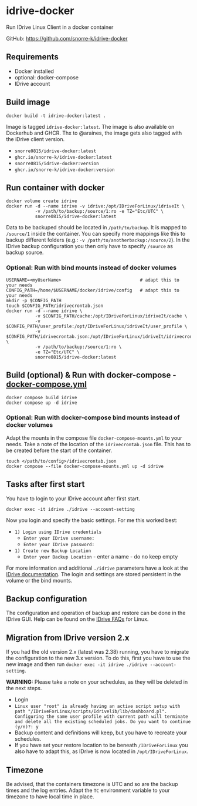 # idrive-docker
Run IDrive Linux Client in a docker container

GitHub: https://github.com/snorre-k/idrive-docker

## Requirements
- Docker installed
- optional: docker-compose 
- IDrive account

## Build image
```shell
docker build -t idrive-docker:latest .
```
Image is tagged `idrive-docker:latest`. The image is also available on Dockerhub and GHCR. Thx to @araines, the image gets also tagged with the iDrive client version.
- `snorre0815/idrive-docker:latest`
- `ghcr.io/snorre-k/idrive-docker:latest`
- `snorre0815/idrive-docker:version`
- `ghcr.io/snorre-k/idrive-docker:version`

## Run container with docker
```shell
docker volume create idrive
docker run -d --name idrive -v idrive:/opt/IDriveForLinux/idriveIt \
           -v /path/to/backup:/source/1:ro -e TZ="Etc/UTC" \
           snorre0815/idrive-docker:latest
```
Data to be backuped should be located in `/path/to/backup`. It is mapped to `/source/1` inside the container. You can specify more mappings like this to backup different folders (e.g.: `-v /path/to/anotherbackup:/source/2`). In the IDrive backup configuration you then only have to specify `/source` as backup source.

### Optional: Run with bind mounts instead of docker volumes
```shell
USERNAME=<myUserName>                              # adapt this to your needs
CONFIG_PATH=/home/$USERNAME/docker/idrive/config   # adapt this to your needs
mkdir -p $CONFIG_PATH
touch $CONFIG_PATH/idrivecrontab.json
docker run -d --name idrive \
           -v $CONFIG_PATH/cache:/opt/IDriveForLinux/idriveIt/cache \
           -v $CONFIG_PATH/user_profile:/opt/IDriveForLinux/idriveIt/user_profile \
           -v $CONFIG_PATH/idrivecrontab.json:/opt/IDriveForLinux/idriveIt/idrivecrontab.json \
           -v /path/to/backup:/source/1:ro \
           -e TZ="Etc/UTC" \
           snorre0815/idrive-docker:latest
```

## Build (optional)  & Run with docker-compose - [docker-compose.yml](https://github.com/snorre-k/idrive-docker/blob/main/docker-compose.yml)
```shell
docker compose build idrive
docker compose up -d idrive
```

### Optional: Run with docker-compose bind mounts instead of docker volumes
Adapt the mounts in the compose file `docker-compose-mounts.yml` to your needs. Take a note of the location of the `idrivecrontab.json` file. This has to be created before the start of the container. 
```shell
touch </path/to/config>/idrivecrontab.json
docker compose --file docker-compose-mounts.yml up -d idrive
```

## Tasks after first start
You have to login to your IDrive account after first start.
```
docker exec -it idrive ./idrive --account-setting
```
Now you login and specify the basic settings. For me this worked best:
- `1) Login using IDrive credentials`
  - `Enter your IDrive username:`
  - `Enter your IDrive password:`
- `1) Create new Backup Location`
  - `Enter your Backup Location` - enter a name - do no keep empty

For more information and additional `./idrive` parameters have a look at the [IDrive documentation](https://www.idrive.com/readme).
The login and settings are stored persistent in the volume or the bind mounts.

## Backup configuration
The configuration and operation of backup and restore can be done in the IDrive GUI. Help can be found on the [IDrive FAQs](https://www.idrive.com/faq_linux#linuxWeb2) for Linux.

## Migration from IDrive version 2.x
If you had the old version 2.x (latest was 2.38) running, you have to migrate the configuration to the new 3.x version. To do this, first you have to use the new image and then run `docker exec -it idrive ./idrive --account-setting`.

__WARNING:__ Please take a note on your schedules, as they will be deleted in the next steps.
- Login
- `Linux user "root" is already having an active script setup with path "/IDriveForLinux/scripts/Idrivelib/lib/dashboard.pl".
Configuring the same user profile with current path will terminate and delete all the existing scheduled jobs. Do you want to continue (y/n)?: y`
- Backup content and definitions will keep, but you have to recreate your schedules.
- If you have set your restore location to be beneath `/IDriveForLinux` you also have to adapt this, as IDrive is now located in `/opt/IDriveForLinux`.

## Timezone
Be advised, that the containers timezone is UTC and so are the backup times and the log entries. Adapt the `TC` environment variable to your timezone to have local time in place.

